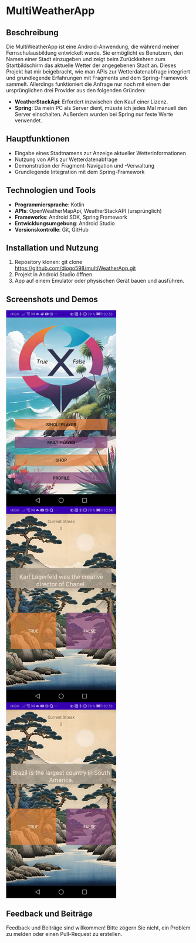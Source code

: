 # MultiWeatherApp

## Beschreibung

Die MultiWeatherApp ist eine Android-Anwendung, die während meiner Fernschulausbildung entwickelt wurde. Sie ermöglicht es Benutzern, den Namen einer Stadt einzugeben und zeigt beim Zurückkehren zum Startbildschirm das aktuelle Wetter der angegebenen Stadt an. Dieses Projekt hat mir beigebracht, wie man APIs zur Wetterdatenabfrage integriert und grundlegende Erfahrungen mit Fragments und dem Spring-Framework sammelt. Allerdings funktioniert die Anfrage nur noch mit einem der ursprünglichen drei Provider aus den folgenden Gründen:

- **WeatherStackApi**: Erfordert inzwischen den Kauf einer Lizenz.
- **Spring**: Da mein PC als Server dient, müsste ich jedes Mal manuell den Server einschalten. Außerdem wurden bei Spring nur feste Werte verwendet.

## Hauptfunktionen

- Eingabe eines Stadtnamens zur Anzeige aktueller Wetterinformationen
- Nutzung von APIs zur Wetterdatenabfrage
- Demonstration der Fragment-Navigation und -Verwaltung
- Grundlegende Integration mit dem Spring-Framework

## Technologien und Tools

- **Programmiersprache**: Kotlin
- **APIs**: OpenWeatherMapApi, WeatherStackAPI (ursprünglich)
- **Frameworks**: Android SDK, Spring Framework
- **Entwicklungsumgebung**: Android Studio
- **Versionskontrolle**: Git, GitHub

## Installation und Nutzung

1. Repository klonen:
   git clone https://github.com/diogo598/multiWeatherApp.git
2. Projekt in Android Studio öffnen.
3. App auf einem Emulator oder physischen Gerät bauen und ausführen.

## Screenshots und Demos

<div style="display: flex; flex-wrap: wrap;">
  <img src="https://github.com/Diogo598/TrueOrFalseApp/blob/master/Home.jpg" alt="Achievements Screen" title="Achievements screen showing the various accomplishments users can unlock." width="300"/>
  <img src="https://github.com/Diogo598/TrueOrFalseApp/blob/master/Ex1.jpg"alt="Screen2" title="Screen2." width="300"/>
  <img src="https://github.com/Diogo598/TrueOrFalseApp/blob/master/Ex3.jpg" alt="Screen3" title="Screen3." width="300"/>
  <!-- Add more images here in the same way -->
</div>

## Feedback und Beiträge

Feedback und Beiträge sind willkommen! Bitte zögern Sie nicht, ein Problem zu melden oder einen Pull-Request zu erstellen.
   
  

   
